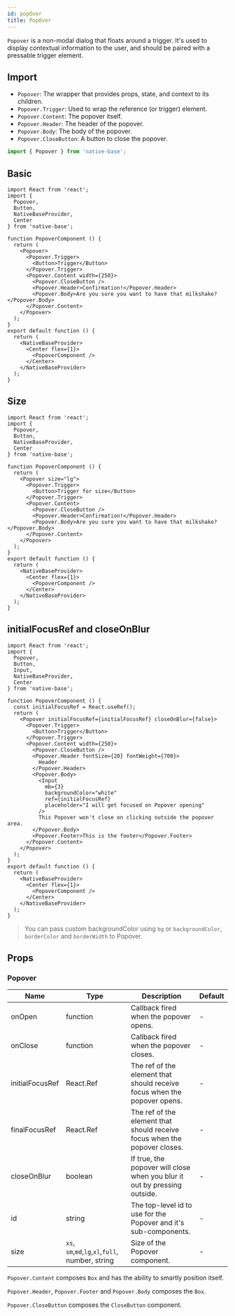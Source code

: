 ```yaml
---
id: popOver
title: PopOver
---
```


`Popover` is a non-modal dialog that floats around a trigger. It's used to display contextual information to the user, and should be paired with a pressable trigger element.

## Import

- `Popover`: The wrapper that provides props, state, and context to its children.
- `Popover.Trigger`: Used to wrap the reference (or trigger) element.
- `Popover.Content`: The popover itself.
- `Popover.Header`: The header of the popover.
- `Popover.Body`: The body of the popover.
- `Popover.CloseButton`: A button to close the popover.

```jsx
import { Popover } from 'native-base';
```

## Basic

```SnackPlayer name=Popover%20Basic
import React from 'react';
import {
  Popover,
  Button,
  NativeBaseProvider,
  Center
} from 'native-base';

function PopoverComponent () {
  return (
    <Popover>
      <Popover.Trigger>
        <Button>Trigger</Button>
      </Popover.Trigger>
      <Popover.Content width={250}>
        <Popover.CloseButton />
        <Popover.Header>Confirmation!</Popover.Header>
        <Popover.Body>Are you sure you want to have that milkshake?</Popover.Body>
      </Popover.Content>
    </Popover>
  );
}
export default function () {
  return (
    <NativeBaseProvider>
      <Center flex={1}>
        <PopoverComponent />
      </Center>
    </NativeBaseProvider>
  );
}
```

## Size

```SnackPlayer name=Popover%20Size
import React from 'react';
import {
  Popover,
  Button,
  NativeBaseProvider,
  Center
} from 'native-base';

function PopoverComponent () {
  return (
    <Popover size="lg">
      <Popover.Trigger>
        <Button>Trigger for size</Button>
      </Popover.Trigger>
      <Popover.Content>
        <Popover.CloseButton />
        <Popover.Header>Confirmation!</Popover.Header>
        <Popover.Body>Are you sure you want to have that milkshake?</Popover.Body>
      </Popover.Content>
    </Popover>
  );
}
export default function () {
  return (
    <NativeBaseProvider>
      <Center flex={1}>
        <PopoverComponent />
      </Center>
    </NativeBaseProvider>
  );
}
```

## initialFocusRef and closeOnBlur

```SnackPlayer name=Popover%20initialFocusRef%20and%20closeOnBlur
import React from 'react';
import {
  Popover,
  Button,
  Input,
  NativeBaseProvider,
  Center
} from 'native-base';

function PopoverComponent () {
  const initialFocusRef = React.useRef();
  return (
    <Popover initialFocusRef={initialFocusRef} closeOnBlur={false}>
      <Popover.Trigger>
        <Button>Trigger</Button>
      </Popover.Trigger>
      <Popover.Content width={250}>
        <Popover.CloseButton />
        <Popover.Header fontSize={20} fontWeight={700}>
          Header
        </Popover.Header>
        <Popover.Body>
          <Input
            mb={3}
            backgroundColor="white"
            ref={initialFocusRef}
            placeholder="I will get focused on Popover opening"
          />
          This Popover won't close on clicking outside the popover area.
        </Popover.Body>
        <Popover.Footer>This is the footer</Popover.Footer>
      </Popover.Content>
    </Popover>
  );
}
export default function () {
  return (
    <NativeBaseProvider>
      <Center flex={1}>
        <PopoverComponent />
      </Center>
    </NativeBaseProvider>
  );
}
```

> You can pass custom backgroundColor using `bg` or `backgroundColor`, `borderColor` and `borderWidth` to Popover.

## Props

### Popover

| Name            | Type                                             | Description                                                               | Default |
| --------------- | ------------------------------------------------ | ------------------------------------------------------------------------- | ------- |
| onOpen          | function                                         | Callback fired when the popover opens.                                    | -       |
| onClose         | function                                         | Callback fired when the popover closes.                                   | -       |
| initialFocusRef | React.Ref                                        | The ref of the element that should receive focus when the popover opens.  | -       |
| finalFocusRef   | React.Ref                                        | The ref of the element that should receive focus when the popover closes. | -       |
| closeOnBlur     | boolean                                          | If true, the popover will close when you blur it out by pressing outside. | -       |
| id              | string                                           | The top-level id to use for the Popover and it's sub-components.          | -       |
| size            | `xs`, `sm`,`md`,`lg`,`xl`,`full`, number, string | Size of the Popover component.                                            | -       |

`Popover.Content` composes `Box` and has the ability to smartly position itself.

`Popover.Header`, `Popover.Footer` and `Popover.Body` composes the `Box`.

`Popover.CloseButton` composes the `CloseButton` component.
